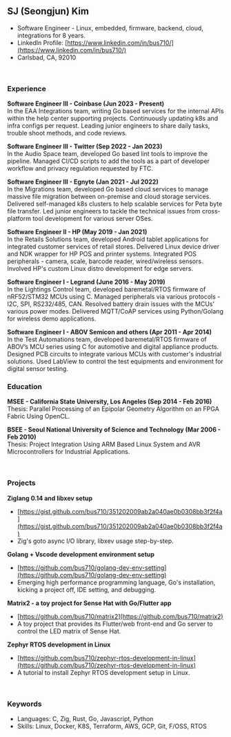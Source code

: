 ## SJ (Seongjun) Kim 
- Software Engineer - Linux, embedded, firmware, backend, cloud, integrations for 8 years.
- LinkedIn Profile: [https://www.linkedin.com/in/bus710/](https://www.linkedin.com/in/bus710/)
- Carlsbad, CA, 92010

<br/>

### Experience

**Software Engineer III - Coinbase (Jun 2023 - Present)**  
In the EAA Integrations team, writing Go based services for the internal APIs within the help center supporting projects. Continuously updating k8s and infra configs per request. Leading junior engineers to share daily tasks, trouble shoot methods, and code reviews.

**Software Engineer III - Twitter (Sep 2022 - Jan 2023)**  
In the Audio Space team, developed Go based lint tools to improve the pipeline. Managed CI/CD scripts to add the tools as a part of developer workflow and privacy regulation requested by FTC.
 
**Software Engineer III - Egnyte (Jan 2021 - Jul 2022)**  
In the Migrations team, developed Go based cloud services to manage massive file migration between on-premise and cloud storage services. Delivered self-managed k8s clusters to help scalable services for Peta byte file transfer. Led junior engineers to tackle the technical issues from cross-platform tool development for various server OSes.

**Software Engineer II - HP (May 2019 - Jan 2021)**  
In the Retails Solutions team, developed Android tablet applications for integrated customer services of retail stores. Delivered Linux device driver and NDK wrapper for HP POS and printer systems. Integrated POS peripherals - camera, scale, barcode reader, wired/wireless sensors. Involved HP's custom Linux distro development for edge servers.

**Software Engineer I - Legrand (June 2016 - May 2019)**  
In the Lightings Control team, developed baremetal/RTOS firmware of nRF52/STM32 MCUs using C. Managed peripherals via various protocols - I2C, SPI, RS232/485, CAN. Resolved battery drain issues with the MCUs' various power modes. Delivered MQTT/CoAP services using Python/Golang for wireless demo applications.

**Software Engineer I - ABOV Semicon and others (Apr 2011 - Apr 2014)**  
In the Test Automations team, developed baremetal/RTOS firmware of ABOV’s MCU series using C for automotive and digital appliance products. Designed PCB circuits to integrate various MCUs with customer's industrial solutions. Used LabView to control the test equipments and environment for digital sensor testing.
 
<div style="page-break-after: always;"></div>

### Education

**MSEE - California State University, Los Angeles (Sep 2014 - Feb 2016)**  
Thesis: Parallel Processing of an Epipolar Geometry Algorithm on an FPGA Fabric Using OpenCL.

**BSEE - Seoul National University of Science and Technology (Mar 2006 - Feb 2010)**  
Thesis: Project Integration Using ARM Based Linux System and AVR Microcontrollers for Industrial Applications.

<br/>

### Projects

**Ziglang 0.14 and libxev setup** 
- [https://gist.github.com/bus710/351202009ab2a040ae0b0308bb3f2f4a](https://gist.github.com/bus710/351202009ab2a040ae0b0308bb3f2f4a)
- Zig's goto async I/O library, libxev usage step-by-step.

**Golang + Vscode development environment setup**
- [https://github.com/bus710/golang-dev-env-setting](https://github.com/bus710/golang-dev-env-setting)
- Emerging high performance programming language, Go's installation, kicking a project off, IDE setting, and debugging.
 
**Matrix2 - a toy project for Sense Hat with Go/Flutter app**  
- [https://github.com/bus710/matrix2](https://github.com/bus710/matrix2)
- A toy project that provides its Flutter/web front-end and Go server to control the LED matrix of Sense Hat.

**Zephyr RTOS development in Linux**  
- [https://github.com/bus710/zephyr-rtos-development-in-linux](https://github.com/bus710/zephyr-rtos-development-in-linux)
- A tutorial to install Zephyr RTOS development setup in Linux.

<br/>

### Keywords

- Languages: C, Zig, Rust, Go, Javascript, Python
- Skills: Linux, Docker, K8S, Terraform, AWS, GCP, Git, F/OSS, RTOS